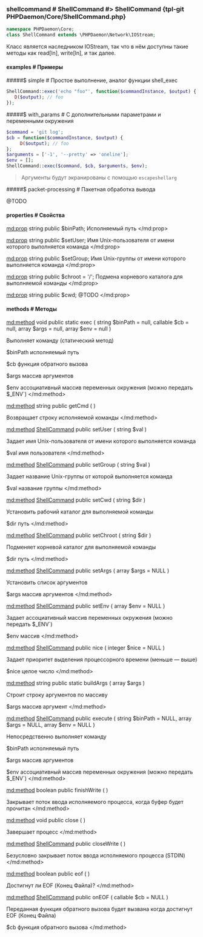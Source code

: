 ### shellcommand # ShellCommand #> ShellCommand {tpl-git PHPDaemon/Core/ShellCommand.php}

```php
namespace PHPDaemon\Core;
class ShellCommand extends \PHPDaemon\Network\IOStream;
```

Класс является наследником IOStream, так что в нём доступны такие методы как read[ln], write[ln], и так далее.

#### examples # Примеры

#####$ simple # Простое выполнение, аналог функции shell_exec

```php
ShellCommand::exec('echo "foo"', function($commandInstance, $output) {
   D($output); // foo
});
```

#####$ with_params # С дополнительными параметрами и переменными окружения

```php
$command = 'git log';
$cb = function($commandInstance, $output) {
	 D($output); // foo
};
$arguments = ['-1', '--pretty' => 'oneline'];
$env = [];
ShellCommand::exec($command, $cb, $arguments, $env);
```

> Аргументы будут экранированы с помощью `escapeshellarg`

#####$ packet-processing # Пакетная обработка вывода

@TODO

#### properties # Свойства

<md:prop>
string public $binPath;
Исполняемый путь
</md:prop>

<md:prop>
string public $setUser;
Имя Unix-пользователя от имени которого выполняется команда
</md:prop>

<md:prop>
string public $setGroup;
Имя Unix-группы от имени которого выполняется команда
</md:prop>

<md:prop>
string public $chroot = '/';
Подмена корневого каталога для выполняемой команды
</md:prop>

<md:prop>
string public $cwd;
@TODO
</md:prop>

#### methods # Методы

<md:method>
void public static exec ( string $binPath = null, callable $cb = null, array $args = null, array $env = null )

Выполняет команду (статический метод)

$binPath
исполняемый путь

$cb
функция обратного вызова

$args
массив аргументов

$env
ассоциативный массив переменных окружения (можно передать $_ENV`)
</md:method>

<md:method>
string public getCmd ( )

Возвращает строку исполняемой команды
</md:method>

<md:method>
[ShellCommand](#../) public setUser ( string $val )

Задает имя Unix-пользователя от имени которого выполняется команда

$val
имя пользователя
</md:method>

<md:method>
[ShellCommand](#../) public setGroup ( string $val )

Задает название Unix-группы от которой выполняется команда

$val
название группы
</md:method>

<md:method>
[ShellCommand](#../) public setCwd ( string $dir )

Установить рабочий каталог для выполняемой команды

$dir
путь
</md:method>

<md:method>
[ShellCommand](#../) public setChroot ( string $dir )

Подменяет корневой каталог для выполняемой команды

$dir
путь
</md:method>

<md:method>
[ShellCommand](#../) public setArgs ( array $args = NULL )

Установить список аргументов

$args
массив аргументов
</md:method>

<md:method>
[ShellCommand](#../) public setEnv ( array $env = NULL )

Задает ассоциативный массив переменных окружения (можно передать $_ENV`)

$env
массив
</md:method>

<md:method>
[ShellCommand](#../) public nice ( integer $nice = NULL )

Задает приоритет выделения процессорного времени (меньше — выше)

$nice
целое число
</md:method>

<md:method>
string public static buildArgs ( array $args )

Строит строку аргументов по массиву

$args
массив аргумент
</md:method>

<md:method>
[ShellCommand](#../) public execute ( string $binPath = NULL, array $args = NULL, array $env = NULL )

Непосредственно выполняет команду

$binPath
исполняемый путь

$args
массив аргументов

$env
ассоциативный массив переменных окружения (можно передать $_ENV`)
</md:method>

<md:method>
boolean public finishWrite ( )

Закрывает поток ввода исполняемого процесса, когда буфер будет прочитан
</md:method>

<md:method>
void public close ( )

Завершает процесс
</md:method>

<md:method>
[ShellCommand](#../) public closeWrite ( )

Безусловно закрывает поток ввода исполняемого процесса (STDIN)
</md:method>

<md:method>
boolean public eof ( )

Достигнут ли EOF (Конец Файла)?
</md:method>

<md:method>
[ShellCommand](#../) public onEOF ( callable $cb = NULL )

Переданная функция обратного вызова будет вызвана когда достигнут EOF (Конец Файла)

$cb
функция обратного вызова
</md:method>
